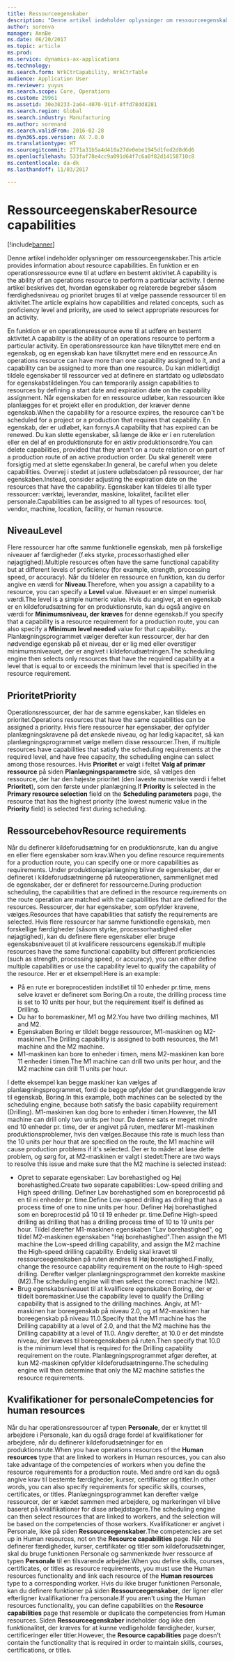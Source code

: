 ```yaml
---
title: Ressourceegenskaber
description: "Denne artikel indeholder oplysninger om ressourceegenskaber. En funktion er en operationsressource evne til at udføre en bestemt aktivitet. I denne artikel beskrives det, hvordan egenskaber og relaterede begreber såsom færdighedsniveau og prioritet bruges til at vælge passende ressourcer til en aktivitet."
author: sorenva
manager: AnnBe
ms.date: 06/20/2017
ms.topic: article
ms.prod: 
ms.service: dynamics-ax-applications
ms.technology: 
ms.search.form: WrkCtrCapability, WrkCtrTable
audience: Application User
ms.reviewer: yuyus
ms.search.scope: Core, Operations
ms.custom: 29961
ms.assetid: 30e38233-2a64-4070-911f-8ffd78dd8281
ms.search.region: Global
ms.search.industry: Manufacturing
ms.author: sorenand
ms.search.validFrom: 2016-02-28
ms.dyn365.ops.version: AX 7.0.0
ms.translationtype: HT
ms.sourcegitcommit: 2771a31b5a4d418a27de0ebe1945d1fed2d8d6d6
ms.openlocfilehash: 533faf78e4cc9a091d64f7c6a0f82d14158710c8
ms.contentlocale: da-dk
ms.lasthandoff: 11/03/2017

---
```


# <a name="resource-capabilities"></a><span data-ttu-id="32426-105">Ressourceegenskaber</span><span class="sxs-lookup"><span data-stu-id="32426-105">Resource capabilities</span></span>

[!include[banner](../includes/banner.md)]


<span data-ttu-id="32426-106">Denne artikel indeholder oplysninger om ressourceegenskaber.</span><span class="sxs-lookup"><span data-stu-id="32426-106">This article provides information about resource capabilities.</span></span> <span data-ttu-id="32426-107">En funktion er en operationsressource evne til at udføre en bestemt aktivitet.</span><span class="sxs-lookup"><span data-stu-id="32426-107">A capability is the ability of an operations resource to perform a particular activity.</span></span> <span data-ttu-id="32426-108">I denne artikel beskrives det, hvordan egenskaber og relaterede begreber såsom færdighedsniveau og prioritet bruges til at vælge passende ressourcer til en aktivitet.</span><span class="sxs-lookup"><span data-stu-id="32426-108">The article explains how capabilities and related concepts, such as proficiency level and priority, are used to select appropriate resources for an activity.</span></span>

<span data-ttu-id="32426-109">En funktion er en operationsressource evne til at udføre en bestemt aktivitet.</span><span class="sxs-lookup"><span data-stu-id="32426-109">A capability is the ability of an operations resource to perform a particular activity.</span></span> <span data-ttu-id="32426-110">En operationsressource kan have tilknyttet mere end en egenskab, og en egenskab kan have tilknyttet mere end en ressource.</span><span class="sxs-lookup"><span data-stu-id="32426-110">An operations resource can have more than one capability assigned to it, and a capability can be assigned to more than one resource.</span></span> <span data-ttu-id="32426-111">Du kan midlertidigt tildele egenskaber til ressourcer ved at definere en startdato og udløbsdato for egenskabstildelingen.</span><span class="sxs-lookup"><span data-stu-id="32426-111">You can temporarily assign capabilities to resources by defining a start date and expiration date on the capability assignment.</span></span> <span data-ttu-id="32426-112">Når egenskaben for en ressource udløber, kan ressourcen ikke planlægges for et projekt eller en produktion, der kræver denne egenskab.</span><span class="sxs-lookup"><span data-stu-id="32426-112">When the capability for a resource expires, the resource can't be scheduled for a project or a production that requires that capability.</span></span> <span data-ttu-id="32426-113">En egenskab, der er udløbet, kan fornys.</span><span class="sxs-lookup"><span data-stu-id="32426-113">A capability that has expired can be renewed.</span></span> <span data-ttu-id="32426-114">Du kan slette egenskaber, så længe de ikke er i en ruterelation eller en del af en produktionsrute for en aktiv produktionsordre.</span><span class="sxs-lookup"><span data-stu-id="32426-114">You can delete capabilities, provided that they aren't on a route relation or on part of a production route of an active production order.</span></span> <span data-ttu-id="32426-115">Du skal generelt være forsigtig med at slette egenskaber.</span><span class="sxs-lookup"><span data-stu-id="32426-115">In general, be careful when you delete capabilities.</span></span> <span data-ttu-id="32426-116">Overvej i stedet at justere udløbsdatoen på ressourcer, der har egenskaben.</span><span class="sxs-lookup"><span data-stu-id="32426-116">Instead, consider adjusting the expiration date on the resources that have the capability.</span></span> <span data-ttu-id="32426-117">Egenskaber kan tildeles til alle typer ressourcer: værktøj, leverandør, maskine, lokalitet, facilitet eller personale.</span><span class="sxs-lookup"><span data-stu-id="32426-117">Capabilities can be assigned to all types of resources: tool, vendor, machine, location, facility, or human resource.</span></span>

## <a name="level"></a><span data-ttu-id="32426-118">Niveau</span><span class="sxs-lookup"><span data-stu-id="32426-118">Level</span></span>
<span data-ttu-id="32426-119">Flere ressourcer har ofte samme funktionelle egenskab, men på forskellige niveauer af færdigheder (f.eks styrke, processorhastighed eller nøjagtighed).</span><span class="sxs-lookup"><span data-stu-id="32426-119">Multiple resources often have the same functional capability but at different levels of proficiency (for example, strength, processing speed, or accuracy).</span></span> <span data-ttu-id="32426-120">Når du tildeler en ressource en funktion, kan du derfor angive en værdi for **Niveau**.</span><span class="sxs-lookup"><span data-stu-id="32426-120">Therefore, when you assign a capability to a resource, you can specify a **Level** value.</span></span> <span data-ttu-id="32426-121">Niveauet er en simpel numerisk værdi.</span><span class="sxs-lookup"><span data-stu-id="32426-121">The level is a simple numeric value.</span></span> <span data-ttu-id="32426-122">Hvis du angiver, at en egenskab er en kildeforudsætning for en produktionsrute, kan du også angive en værdi for **Minimumsniveau, der kræves** for denne egenskab.</span><span class="sxs-lookup"><span data-stu-id="32426-122">If you specify that a capability is a resource requirement for a production route, you can also specify a **Minimum level needed** value for that capability.</span></span> <span data-ttu-id="32426-123">Planlægningsprogrammet vælger derefter kun ressourcer, der har den nødvendige egenskab på et niveau, der er lig med eller overstiger minimumsniveauet, der er angivet i kildeforudsætningen.</span><span class="sxs-lookup"><span data-stu-id="32426-123">The scheduling engine then selects only resources that have the required capability at a level that is equal to or exceeds the minimum level that is specified in the resource requirement.</span></span>

## <a name="priority"></a><span data-ttu-id="32426-124">Prioritet</span><span class="sxs-lookup"><span data-stu-id="32426-124">Priority</span></span>
<span data-ttu-id="32426-125">Operationsressourcer, der har de samme egenskaber, kan tildeles en prioritet.</span><span class="sxs-lookup"><span data-stu-id="32426-125">Operations resources that have the same capabilities can be assigned a priority.</span></span> <span data-ttu-id="32426-126">Hvis flere ressourcer har egenskaber, der opfylder planlægningskravene på det ønskede niveau, og har ledig kapacitet, så kan planlægningsprogrammet vælge mellem disse ressourcer.</span><span class="sxs-lookup"><span data-stu-id="32426-126">Then, if multiple resources have capabilities that satisfy the scheduling requirements at the required level, and have free capacity, the scheduling engine can select among those resources.</span></span> <span data-ttu-id="32426-127">Hvis **Prioritet** er valgt i feltet **Valg af primær ressource** på siden **Planlægningsparametre** side, så vælges den ressource, der har den højeste prioritet (den laveste numeriske værdi i feltet **Prioritet**), som den første under planlægning.</span><span class="sxs-lookup"><span data-stu-id="32426-127">If **Priority** is selected in the **Primary resource selection** field on the **Scheduling parameters** page, the resource that has the highest priority (the lowest numeric value in the **Priority** field) is selected first during scheduling.</span></span>

## <a name="resource-requirements"></a><span data-ttu-id="32426-128">Ressourcebehov</span><span class="sxs-lookup"><span data-stu-id="32426-128">Resource requirements</span></span>
<span data-ttu-id="32426-129">Når du definerer kildeforudsætning for en produktionsrute, kan du angive en eller flere egenskaber som krav.</span><span class="sxs-lookup"><span data-stu-id="32426-129">When you define resource requirements for a production route, you can specify one or more capabilities as requirements.</span></span> <span data-ttu-id="32426-130">Under produktionsplanlægning bliver de egenskaber, der er defineret i kildeforudsætningerne på ruteoperationen, sammenlignet med de egenskaber, der er defineret for ressourcerne.</span><span class="sxs-lookup"><span data-stu-id="32426-130">During production scheduling, the capabilities that are defined in the resource requirements on the route operation are matched with the capabilities that are defined for the resources.</span></span> <span data-ttu-id="32426-131">Ressourcer, der har egenskaber, som opfylder kravene, vælges.</span><span class="sxs-lookup"><span data-stu-id="32426-131">Resources that have capabilities that satisfy the requirements are selected.</span></span> <span data-ttu-id="32426-132">Hvis flere ressourcer har samme funktionelle egenskab, men forskellige færdigheder (såsom styrke, processorhastighed eller nøjagtighed), kan du definere flere egenskaber eller bruge egenskabsniveauet til at kvalificere ressourcens egenskab.</span><span class="sxs-lookup"><span data-stu-id="32426-132">If multiple resources have the same functional capability but different proficiencies (such as strength, processing speed, or accuracy), you can either define multiple capabilities or use the capability level to qualify the capability of the resource.</span></span> <span data-ttu-id="32426-133">Her er et eksempel:</span><span class="sxs-lookup"><span data-stu-id="32426-133">Here is an example:</span></span>

-   <span data-ttu-id="32426-134">På en rute er boreprocestiden indstillet til 10 enheder pr.time, mens selve kravet er defineret som Boring.</span><span class="sxs-lookup"><span data-stu-id="32426-134">On a route, the drilling process time is set to 10 units per hour, but the requirement itself is defined as Drilling.</span></span>
-   <span data-ttu-id="32426-135">Du har to boremaskiner, M1 og M2.</span><span class="sxs-lookup"><span data-stu-id="32426-135">You have two drilling machines, M1 and M2.</span></span>
-   <span data-ttu-id="32426-136">Egenskaben Boring er tildelt begge ressourcer, M1-maskinen og M2-maskinen.</span><span class="sxs-lookup"><span data-stu-id="32426-136">The Drilling capability is assigned to both resources, the M1 machine and the M2 machine.</span></span>
-   <span data-ttu-id="32426-137">M1-maskinen kan bore to enheder i timen, mens M2-maskinen kan bore 11 enheder i timen.</span><span class="sxs-lookup"><span data-stu-id="32426-137">The M1 machine can drill two units per hour, and the M2 machine can drill 11 units per hour.</span></span>

<span data-ttu-id="32426-138">I dette eksempel kan begge maskiner kan vælges af planlægningsprogrammet, fordi de begge opfylder det grundlæggende krav til egenskab, Boring.</span><span class="sxs-lookup"><span data-stu-id="32426-138">In this example, both machines can be selected by the scheduling engine, because both satisfy the basic capability requirement (Drilling).</span></span> <span data-ttu-id="32426-139">M1-maskinen kan dog bore to enheder i timen.</span><span class="sxs-lookup"><span data-stu-id="32426-139">However, the M1 machine can drill only two units per hour.</span></span> <span data-ttu-id="32426-140">Da denne sats er meget mindre end 10 enheder pr. time, der er angivet på ruten, medfører M1-maskinen produktionsproblemer, hvis den vælges.</span><span class="sxs-lookup"><span data-stu-id="32426-140">Because this rate is much less than the 10 units per hour that are specified on the route, the M1 machine will cause production problems if it's selected.</span></span> <span data-ttu-id="32426-141">Der er to måder at løse dette problem, og sørg for, at M2-maskinen er valgt i stedet:</span><span class="sxs-lookup"><span data-stu-id="32426-141">There are two ways to resolve this issue and make sure that the M2 machine is selected instead:</span></span>

-   <span data-ttu-id="32426-142">Opret to separate egenskaber: Lav borehastighed og Høj borehastighed.</span><span class="sxs-lookup"><span data-stu-id="32426-142">Create two separate capabilities: Low-speed drilling and High speed drilling.</span></span> <span data-ttu-id="32426-143">Definer Lav borehastighed som en boreprocestid på en til ni enheder pr. time.</span><span class="sxs-lookup"><span data-stu-id="32426-143">Define Low-speed drilling as drilling that has a process time of one to nine units per hour.</span></span> <span data-ttu-id="32426-144">Definer Høj borehastighed som en boreprocestid på 10 til 19 enheder pr. time.</span><span class="sxs-lookup"><span data-stu-id="32426-144">Define High-speed drilling as drilling that has a drilling process time of 10 to 19 units per hour.</span></span> <span data-ttu-id="32426-145">Tildel derefter M1-maskinen egenskaben "Lav borehastighed", og tildel M2-maskinen egenskaben "Høj borehastighed".</span><span class="sxs-lookup"><span data-stu-id="32426-145">Then assign the M1 machine the Low-speed drilling capability, and assign the M2 machine the High-speed drilling capability.</span></span> <span data-ttu-id="32426-146">Endelig skal kravet til ressourceegenskaben på ruten ændres til Høj borehastighed.</span><span class="sxs-lookup"><span data-stu-id="32426-146">Finally, change the resource capability requirement on the route to High-speed drilling.</span></span> <span data-ttu-id="32426-147">Derefter vælger planlægningsprogrammet den korrekte maskine (M2).</span><span class="sxs-lookup"><span data-stu-id="32426-147">The scheduling engine will then select the correct machine (M2).</span></span>
-   <span data-ttu-id="32426-148">Brug egenskabsniveauet til at kvalificere egenskaben Boring, der er tildelt boremaskiner.</span><span class="sxs-lookup"><span data-stu-id="32426-148">Use the capability level to qualify the Drilling capability that is assigned to the drilling machines.</span></span> <span data-ttu-id="32426-149">Angiv, at M1-maskinen har boreegenskab på niveau 2.0, og at M2-maskinen har boreegenskab på niveau 11.0.</span><span class="sxs-lookup"><span data-stu-id="32426-149">Specify that the M1 machine has the Drilling capability at a level of 2.0, and that the M2 machine has the Drilling capability at a level of 11.0.</span></span> <span data-ttu-id="32426-150">Angiv derefter, at 10.0 er det mindste niveau, der kræves til boreegenskaben på ruten.</span><span class="sxs-lookup"><span data-stu-id="32426-150">Then specify that 10.0 is the minimum level that is required for the Drilling capability requirement on the route.</span></span> <span data-ttu-id="32426-151">Planlægningsprogrammet afgør derefter, at kun M2-maskinen opfylder kildeforudsætningerne.</span><span class="sxs-lookup"><span data-stu-id="32426-151">The scheduling engine will then determine that only the M2 machine satisfies the resource requirements.</span></span>

## <a name="competencies-for-human-resources"></a><span data-ttu-id="32426-152">Kvalifikationer for personale</span><span class="sxs-lookup"><span data-stu-id="32426-152">Competencies for human resources</span></span>
<span data-ttu-id="32426-153">Når du har operationsressourcer af typen **Personale**, der er knyttet til arbejdere i Personale, kan du også drage fordel af kvalifikationer for arbejdere, når du definerer kildeforudsætninger for en produktionsrute.</span><span class="sxs-lookup"><span data-stu-id="32426-153">When you have operations resources of the **Human resources** type that are linked to workers in Human resources, you can also take advantage of the competencies of workers when you define the resource requirements for a production route.</span></span> <span data-ttu-id="32426-154">Med andre ord kan du også angive krav til bestemte færdigheder, kurser, certifikater og titler.</span><span class="sxs-lookup"><span data-stu-id="32426-154">In other words, you can also specify requirements for specific skills, courses, certificates, or titles.</span></span> <span data-ttu-id="32426-155">Planlægningsprogrammet kan derefter vælge ressourcer, der er kædet sammen med arbejdere, og markeringen vil blive baseret på kvalifikationer for disse arbejdstagere.</span><span class="sxs-lookup"><span data-stu-id="32426-155">The scheduling engine can then select resources that are linked to workers, and the selection will be based on the competencies of those workers.</span></span> <span data-ttu-id="32426-156">Kvalifikationer er angivet i Personale, ikke på siden **Ressourceegenskaber**.</span><span class="sxs-lookup"><span data-stu-id="32426-156">The competencies are set up in Human resources, not on the **Resource capabilities** page.</span></span> <span data-ttu-id="32426-157">Når du definerer færdigheder, kurser, certifikater og titler som kildeforudsætninger, skal du bruge funktionen Personale og sammenkæde hver ressource af typen **Personale** til en tilsvarende arbejder.</span><span class="sxs-lookup"><span data-stu-id="32426-157">When you define skills, courses, certificates, or titles as resource requirements, you must use the Human resources functionality and link each resource of the **Human resources** type to a corresponding worker.</span></span> <span data-ttu-id="32426-158">Hvis du ikke bruger funktionen Personale, kan du definere funktioner på siden **Ressourceegenskaber**, der ligner eller efterligner kvalifikationer fra personale.</span><span class="sxs-lookup"><span data-stu-id="32426-158">If you aren't using the Human resources functionality, you can define capabilities on the **Resource capabilities** page that resemble or duplicate the competencies from Human resources.</span></span> <span data-ttu-id="32426-159">Siden **Ressourceegenskaber** indeholder dog ikke den funktionalitet, der kræves for at kunne vedligeholde færdigheder, kurser, certificeringer eller titler.</span><span class="sxs-lookup"><span data-stu-id="32426-159">However, the **Resource capabilities** page doesn't contain the functionality that is required in order to maintain skills, courses, certifications, or titles.</span></span>




